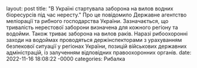layout: post
title: "В Україні стартувала заборона на вилов водних біоресурсів під час нересту."
Про це повідомило Державне агентство меліорації та рибного господарства України.
Зазначається, що тривалість нерестової заборони визначена для кожного регіону та водойми. Також триває заборона на вилов раків.
Наразі рибоохоронні заходи на водоймах проводяться держінспекторами з урахуванням безпекової ситуації у регіонах України, позицій військових державних адміністрацій, із залученням відповідних правоохоронних органів.
date: 2022-11-16 18:08:22 -0000
categories: Рибалка 
